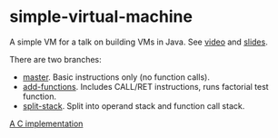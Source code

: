 simple-virtual-machine
======================

A simple VM for a talk on building VMs in Java. See [video](https://www.youtube.com/watch?v=OjaAToVkoTw) and [slides](http://www.slideshare.net/parrt/how-to-build-a-virtual-machine).

There are two branches:

* [master](https://github.com/parrt/simple-virtual-machine). Basic instructions only (no function calls).
* [add-functions](https://github.com/parrt/simple-virtual-machine/tree/add-functions). Includes CALL/RET instructions, runs factorial test function.
* [split-stack](https://github.com/parrt/simple-virtual-machine/tree/split-stack). Split into operand stack and function call stack.

[A C implementation](https://github.com/codyebberson/vm)
